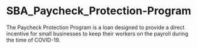# SBA_Paycheck_Protection-Program
The Paycheck Protection Program is a loan designed to provide a direct incentive for small businesses to keep their workers on the payroll during the time of COVID-19.
